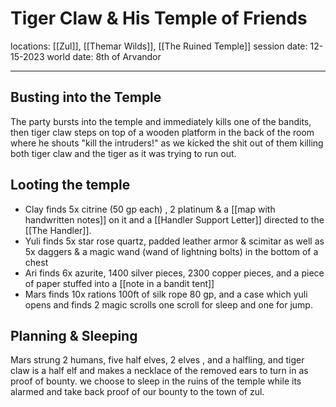 # Tiger Claw & His Temple of Friends
locations: [[Zul]], [[Themar Wilds]], [[The Ruined Temple]]
session date: 12-15-2023
world date: 8th of Arvandor

----
## Busting into the Temple
The party bursts into the temple and immediately kills one of the bandits, then tiger claw steps on top of a wooden platform in the back of the room where he shouts "kill the intruders!" as we kicked the shit out of them killing both tiger claw and the tiger as it was trying to run out. 
## Looting the temple
- Clay finds 5x citrine (50 gp each) , 2 platinum & a [[map with handwritten notes]] on it and a [[Handler Support Letter]] directed to the [[The Handler]].
- Yuli finds 5x star rose quartz, padded leather armor & scimitar as well as 5x daggers & a magic wand (wand of lightning bolts) in the bottom of a chest 
- Ari finds 6x azurite, 1400 silver pieces, 2300 copper pieces, and a piece of paper stuffed into a [[note in a bandit tent]]   
- Mars finds 10x rations 100ft of silk rope 80 gp, and a case which yuli opens and finds 2 magic scrolls one scroll for sleep and one for jump.
## Planning & Sleeping
Mars strung 2 humans, five half elves, 2 elves , and a halfling, and tiger claw is a half elf and makes a necklace of the removed ears to turn in as proof of bounty. we choose to sleep in the ruins of the temple while its alarmed and take back proof of our bounty to the town of zul.